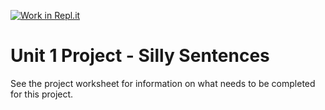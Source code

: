 [![Work in Repl.it](https://classroom.github.com/assets/work-in-replit-14baed9a392b3a25080506f3b7b6d57f295ec2978f6f33ec97e36a161684cbe9.svg)](https://classroom.github.com/online_ide?assignment_repo_id=3308092&assignment_repo_type=AssignmentRepo)
# Unit 1 Project - Silly Sentences

See the project worksheet for information on what needs to be completed for this project.